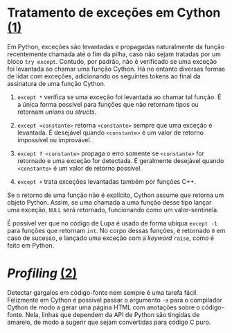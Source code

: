 # Tratamento de exceções em Cython [(1)]

Em Python, exceções são levantadas e propagadas naturalmente da função recentemente chamada até o fim da pilha, caso não sejam tratadas por um bloco `try except`. Contudo, por padrão, não é verificado se uma exceção foi levantada ao chamar uma função Cython. Há no entanto diversas formas de lidar com exceções, adicionando os seguintes tokens ao final da assinatura de uma função Cython.

1. `except *` verifica se uma exceção foi levantada ao chamar tal função. É a única forma possível para funções que não retornam tipos ou retornam *unions* ou *structs*.

2. `except <constante>` retorna `<constante>` sempre que uma exceção é levantada. É desejável quando `<constante>` é um valor de retorno impossível ou improvável.

3. `except ? <constante>` propaga o erro somente se `<constante>` for retornado e uma exceção for detectada. É geralmente desejável quando `<constante>` é um valor de retorno possível.

4. `except +` trata exceções levantadas também por funções C++.

Se o retorno de uma função não é explícito, Cython assume que retorna um objeto Python. Assim, se uma chamada a uma função desse tipo lançar uma exceção, `NULL` será retornado, funcionando como um valor-sentinela.

É possível ver que no código de Lupa é usado de forma ubíqua `except -1` para funções que retornam `int`. No corpo dessas funções, é retornado `0` em caso de sucesso, e lançado uma exceção com a *keyword* `raise`, como é feito em Python.

# *Profiling* [(2)]

Detectar gargalos em código-fonte nem sempre é uma tarefa fácil. Felizmente em Cython é possível passar o argumento `-a` para o compilador Cython de modo a gerar uma página HTML com anotações sobre o código-fonte. Nela, linhas que dependem da API de Python são tingidas de amarelo, de modo a sugerir que sejam convertidas para código C puro.

[(1)]: https://cython.readthedocs.io/en/latest/src/userguide/language_basics.html#error-return-values
[(2)]: https://cython.readthedocs.io/en/latest/src/quickstart/cythonize.html#determining-where-to-add-types